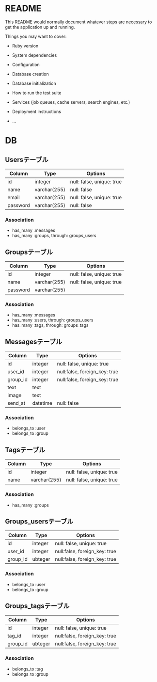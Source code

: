 # README

This README would normally document whatever steps are necessary to get the
application up and running.

Things you may want to cover:

* Ruby version

* System dependencies

* Configuration

* Database creation

* Database initialization

* How to run the test suite

* Services (job queues, cache servers, search engines, etc.)

* Deployment instructions

* ...

DB
=====================================
## Usersテーブル

|Column|Type|Options|
|------|----|-------|
|id|integer|null: false, unique: true|
|name|varchar(255)|null: false|
|email|varchar(255)|null: false, unique: true|
|password|varchar(255)|null: false|

### Association
- has_many :messages
- has_many :groups, through: groups_users

## Groupsテーブル

|Column|Type|Options|
|------|----|-------|
|id|integer|null: false, unique: true|
|name|varchar(255)|null: false, unique: true|
|password|varchar(255)||

### Association
- has_many :messages
- has_many :users, through: groups_users
- has_many :tags, through: groups_tags

## Messagesテーブル

|Column|Type|Options|
|------|----|-------|
|id|integer|null: false, unique: true|
|user_id|integer|null:false, foreign_key: true|
|group_id|integer|null:false, foreign_key: true|
|text|text||
|image|text||
|send_at|datetime|null: false|

### Association
- belongs_to :user
- belongs_to :group

## Tagsテーブル

|Column|Type|Options|
|------|----|-------|
|id|integer|null: false, unique: true|
|name|varchar(255)|null: false, unique: true|


### Association
- has_many :groups

## Groups_usersテーブル

|Column|Type|Options|
|------|----|-------|
|id|integer|null: false, unique: true|
|user_id|integer|null:false, foreign_key: true|
|group_id|ubteger|null:false, foreign_key: true|

### Association
- belongs_to :user
- belongs_to :group

## Groups_tagsテーブル

|Column|Type|Options|
|------|----|-------|
|id|integer|null: false, unique: true|
|tag_id|integer|null:false, foreign_key: true|
|group_id|ubteger|null:false, foreign_key: true|

### Association
- belongs_to :tag
- belongs_to :group
